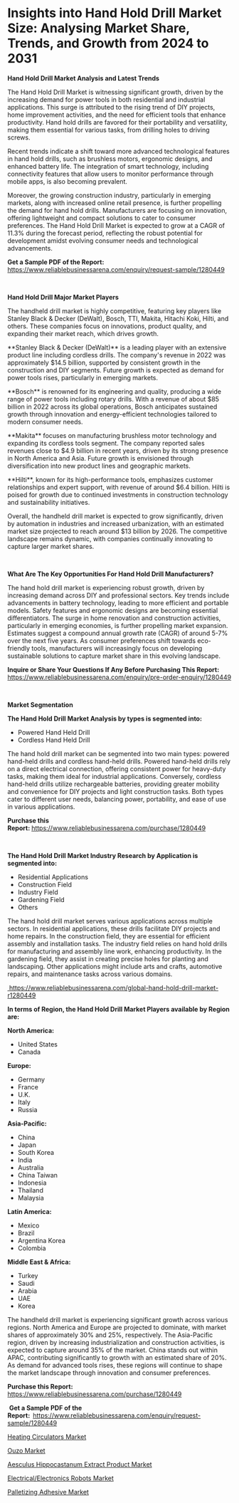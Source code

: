 <p><h1>Insights into Hand Hold Drill Market Size: Analysing Market Share, Trends, and Growth from 2024 to 2031</h1></p><p><strong>Hand Hold Drill Market Analysis and Latest Trends</strong></p>
<p><p>The Hand Hold Drill Market is witnessing significant growth, driven by the increasing demand for power tools in both residential and industrial applications. This surge is attributed to the rising trend of DIY projects, home improvement activities, and the need for efficient tools that enhance productivity. Hand hold drills are favored for their portability and versatility, making them essential for various tasks, from drilling holes to driving screws.</p><p>Recent trends indicate a shift toward more advanced technological features in hand hold drills, such as brushless motors, ergonomic designs, and enhanced battery life. The integration of smart technology, including connectivity features that allow users to monitor performance through mobile apps, is also becoming prevalent. </p><p>Moreover, the growing construction industry, particularly in emerging markets, along with increased online retail presence, is further propelling the demand for hand hold drills. Manufacturers are focusing on innovation, offering lightweight and compact solutions to cater to consumer preferences. The Hand Hold Drill Market is expected to grow at a CAGR of 11.3% during the forecast period, reflecting the robust potential for development amidst evolving consumer needs and technological advancements.</p></p>
<p><strong>Get a Sample PDF of the Report:&nbsp;</strong> <a href="https://www.reliablebusinessarena.com/enquiry/request-sample/1280449?utm_campaign=1332&utm_medium=2&utm_source=Github&utm_content=ia&utm_term=30092024&utm_id=hand-hold-drill">https://www.reliablebusinessarena.com/enquiry/request-sample/1280449</a></p>
<p>&nbsp;</p>
<p><strong>Hand Hold Drill Major Market Players</strong></p>
<p><p>The handheld drill market is highly competitive, featuring key players like Stanley Black & Decker (DeWalt), Bosch, TTI, Makita, Hitachi Koki, Hilti, and others. These companies focus on innovations, product quality, and expanding their market reach, which drives growth.</p><p>**Stanley Black & Decker (DeWalt)** is a leading player with an extensive product line including cordless drills. The company's revenue in 2022 was approximately $14.5 billion, supported by consistent growth in the construction and DIY segments. Future growth is expected as demand for power tools rises, particularly in emerging markets.</p><p>**Bosch** is renowned for its engineering and quality, producing a wide range of power tools including rotary drills. With a revenue of about $85 billion in 2022 across its global operations, Bosch anticipates sustained growth through innovation and energy-efficient technologies tailored to modern consumer needs.</p><p>**Makita** focuses on manufacturing brushless motor technology and expanding its cordless tools segment. The company reported sales revenues close to $4.9 billion in recent years, driven by its strong presence in North America and Asia. Future growth is envisioned through diversification into new product lines and geographic markets.</p><p>**Hilti**, known for its high-performance tools, emphasizes customer relationships and expert support, with revenue of around $6.4 billion. Hilti is poised for growth due to continued investments in construction technology and sustainability initiatives.</p><p>Overall, the handheld drill market is expected to grow significantly, driven by automation in industries and increased urbanization, with an estimated market size projected to reach around $13 billion by 2026. The competitive landscape remains dynamic, with companies continually innovating to capture larger market shares.</p></p>
<p>&nbsp;</p>
<p><strong>What Are The Key Opportunities For Hand Hold Drill Manufacturers?</strong></p>
<p><p>The hand hold drill market is experiencing robust growth, driven by increasing demand across DIY and professional sectors. Key trends include advancements in battery technology, leading to more efficient and portable models. Safety features and ergonomic designs are becoming essential differentiators. The surge in home renovation and construction activities, particularly in emerging economies, is further propelling market expansion. Estimates suggest a compound annual growth rate (CAGR) of around 5-7% over the next five years. As consumer preferences shift towards eco-friendly tools, manufacturers will increasingly focus on developing sustainable solutions to capture market share in this evolving landscape.</p></p>
<p><strong>Inquire or Share Your Questions If Any Before Purchasing This Report:</strong> <a href="https://www.reliablebusinessarena.com/enquiry/pre-order-enquiry/1280449?utm_campaign=1332&utm_medium=2&utm_source=Github&utm_content=ia&utm_term=30092024&utm_id=hand-hold-drill">https://www.reliablebusinessarena.com/enquiry/pre-order-enquiry/1280449</a></p>
<p>&nbsp;</p>
<p><strong>Market Segmentation</strong></p>
<p><strong>The Hand Hold Drill Market Analysis by types is segmented into:</strong></p>
<p><ul><li>Powered Hand Held Drill</li><li>Cordless Hand Held Drill</li></ul></p>
<p><p>The hand hold drill market can be segmented into two main types: powered hand-held drills and cordless hand-held drills. Powered hand-held drills rely on a direct electrical connection, offering consistent power for heavy-duty tasks, making them ideal for industrial applications. Conversely, cordless hand-held drills utilize rechargeable batteries, providing greater mobility and convenience for DIY projects and light construction tasks. Both types cater to different user needs, balancing power, portability, and ease of use in various applications.</p></p>
<p><strong>Purchase this Report:&nbsp;</strong><a href="https://www.reliablebusinessarena.com/purchase/1280449?utm_campaign=1332&utm_medium=2&utm_source=Github&utm_content=ia&utm_term=30092024&utm_id=hand-hold-drill">https://www.reliablebusinessarena.com/purchase/1280449</a></p>
<p>&nbsp;</p>
<p><strong>The Hand Hold Drill Market Industry Research by Application is segmented into:</strong></p>
<p><ul><li>Residential Applications</li><li>Construction Field</li><li>Industry Field</li><li>Gardening Field</li><li>Others</li></ul></p>
<p><p>The hand hold drill market serves various applications across multiple sectors. In residential applications, these drills facilitate DIY projects and home repairs. In the construction field, they are essential for efficient assembly and installation tasks. The industry field relies on hand hold drills for manufacturing and assembly line work, enhancing productivity. In the gardening field, they assist in creating precise holes for planting and landscaping. Other applications might include arts and crafts, automotive repairs, and maintenance tasks across various domains.</p></p>
<p><a href="https://www.reliablebusinessarena.com/global-hand-hold-drill-market-r1280449?utm_campaign=1332&utm_medium=2&utm_source=Github&utm_content=ia&utm_term=30092024&utm_id=hand-hold-drill">&nbsp;https://www.reliablebusinessarena.com/global-hand-hold-drill-market-r1280449</a></p>
<p><strong>In terms of Region, the Hand Hold Drill Market Players available by Region are:</strong></p>
<p>
    <p> <strong> North America: </strong>
        <ul>
            <li>United States</li>
            <li>Canada</li>
        </ul>
        </p> 
    <p> <strong> Europe: </strong>
        <ul>
            <li>Germany</li>
            <li>France</li>
            <li>U.K.</li>
            <li>Italy</li>
            <li>Russia</li>
        </ul>
        </p> 
    <p> <strong> Asia-Pacific: </strong>
        <ul>
            <li>China</li>
            <li>Japan</li>
            <li>South Korea</li>
            <li>India</li>
            <li>Australia</li>
            <li>China Taiwan</li>
            <li>Indonesia</li>
            <li>Thailand</li>
            <li>Malaysia</li>
        </ul>
        </p> 
    <p> <strong> Latin America: </strong>
        <ul>
            <li>Mexico</li>
            <li>Brazil</li>
            <li>Argentina Korea</li>
            <li>Colombia</li>
        </ul>
        </p> 
    <p> <strong> Middle East & Africa: </strong>
        <ul>
            <li>Turkey</li>
            <li>Saudi</li>
            <li>Arabia</li>
            <li>UAE</li>
            <li>Korea</li>
        </ul>
    </p>
    </p>
<p><p>The handheld drill market is experiencing significant growth across various regions. North America and Europe are projected to dominate, with market shares of approximately 30% and 25%, respectively. The Asia-Pacific region, driven by increasing industrialization and construction activities, is expected to capture around 35% of the market. China stands out within APAC, contributing significantly to growth with an estimated share of 20%. As demand for advanced tools rises, these regions will continue to shape the market landscape through innovation and consumer preferences.</p></p>
<p><strong>Purchase this Report: </strong><a href="https://www.reliablebusinessarena.com/purchase/1280449?utm_campaign=1332&utm_medium=2&utm_source=Github&utm_content=ia&utm_term=30092024&utm_id=hand-hold-drill">https://www.reliablebusinessarena.com/purchase/1280449</a></p>
<p>&nbsp;<strong>Get a Sample PDF of the Report:&nbsp;&nbsp;</strong><a href="https://www.reliablebusinessarena.com/enquiry/request-sample/1280449?utm_campaign=1332&utm_medium=2&utm_source=Github&utm_content=ia&utm_term=30092024&utm_id=hand-hold-drill">https://www.reliablebusinessarena.com/enquiry/request-sample/1280449</a></p>
<p><strong></strong></p>
<p><p><a href="https://www.linkedin.com/pulse/global-heating-circulators-market-sector2024-2031-metrics-4qc3e?utm_campaign=1332&utm_medium=2&utm_source=Github&utm_content=ia&utm_term=30092024&utm_id=hand-hold-drill">Heating Circulators Market</a></p><p><a href="https://www.linkedin.com/pulse/what-emerging-market-trends-ouzo-detailed-overview-applications-f2upe?utm_campaign=1332&utm_medium=2&utm_source=Github&utm_content=ia&utm_term=30092024&utm_id=hand-hold-drill">Ouzo Market</a></p><p><a href="https://issuu.com/reportprime-2/docs/aesculus-hippocastanum-extract-prod_1c33752121423e?utm_campaign=1332&utm_medium=2&utm_source=Github&utm_content=ia&utm_term=30092024&utm_id=hand-hold-drill">Aesculus Hippocastanum Extract Product Market</a></p><p><a href="https://github.com/luckyshygirl/Market-Research-Report-List-6/blob/main/electricalelectronics-robots-market.md?utm_campaign=1332&utm_medium=2&utm_source=Github&utm_content=ia&utm_term=30092024&utm_id=hand-hold-drill">Electrical/Electronics Robots Market</a></p><p><a href="https://issuu.com/reportprime-2/docs/palletizing-adhesive-market-size-20_9631a1c50c6717?utm_campaign=1332&utm_medium=2&utm_source=Github&utm_content=ia&utm_term=30092024&utm_id=hand-hold-drill">Palletizing Adhesive Market</a></p></p>